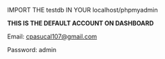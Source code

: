 IMPORT THE testdb IN YOUR localhost/phpmyadmin

**THIS IS THE DEFAULT ACCOUNT ON DASHBOARD**

Email: cpasucal107@gmail.com

Password: admin
